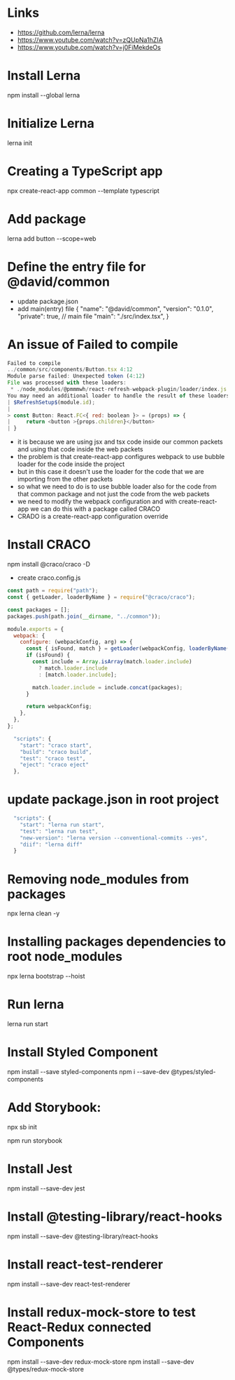 # Links
- https://github.com/lerna/lerna
- https://www.youtube.com/watch?v=zQUpNa1hZIA
- https://www.youtube.com/watch?v=j0FiMekdeOs

# Install Lerna
npm install --global lerna

# Initialize Lerna
lerna init

# Creating a TypeScript app
npx create-react-app common --template typescript


# Add package
<!-- lerna add @david/common --scope=@david/web -->
lerna add button --scope=web

# Define the entry file for @david/common
- update package.json
- add main(entry) file 
{
    "name": "@david/common",
    "version": "0.1.0",
    "private": true,
    // main file
    "main": "./src/index.tsx",
}

# An issue of Failed to compile
```js
Failed to compile
../common/src/components/Button.tsx 4:12
Module parse failed: Unexpected token (4:12)
File was processed with these loaders:
 * ./node_modules/@pmmmwh/react-refresh-webpack-plugin/loader/index.js
You may need an additional loader to handle the result of these loaders.
| $RefreshSetup$(module.id);
| 
> const Button: React.FC<{ red: boolean }> = (props) => {
|     return <button >{props.children}</button>
| }
```

- it is because we are using jsx and tsx code inside our common packets and using that code inside the web packets
- the problem is that create-react-app configures webpack to use bubble loader for the code inside the project
- but in this case it doesn't use the loader for the code that we are importing from the other packets
- so what we need to do is to use bubble loader also for the code from that common package and not just the code from the web packets
- we need to modify the webpack configuration and with create-react-app we can do this with a package called CRACO
- CRADO is a create-react-app configuration override

# Install CRACO
npm install @craco/craco -D

- create craco.config.js
```js 
const path = require("path");
const { getLoader, loaderByName } = require("@craco/craco");

const packages = [];
packages.push(path.join(__dirname, "../common"));

module.exports = {
  webpack: {
    configure: (webpackConfig, arg) => {
      const { isFound, match } = getLoader(webpackConfig, loaderByName("babel-loader"));
      if (isFound) {
        const include = Array.isArray(match.loader.include)
          ? match.loader.include
          : [match.loader.include];

        match.loader.include = include.concat(packages);
      }

      return webpackConfig;
    },
  },
};

  "scripts": {
    "start": "craco start",
    "build": "craco build",
    "test": "craco test",
    "eject": "craco eject"
  },
```

# update package.json in root project
```js
  "scripts": {
    "start": "lerna run start",
    "test": "lerna run test",
    "new-version": "lerna version --conventional-commits --yes",
    "diif": "lerna diff"
  }
```

# Removing node_modules from packages
npx lerna clean -y

# Installing packages dependencies to root node_modules
npx lerna bootstrap --hoist

# Run lerna
lerna run start




# Install Styled Component
npm install --save styled-components
npm i --save-dev @types/styled-components


# Add Storybook:
npx sb init

npm run storybook  


# Install Jest
npm install --save-dev jest

# Install @testing-library/react-hooks
npm install --save-dev @testing-library/react-hooks

# Install react-test-renderer
npm install --save-dev react-test-renderer

# Install redux-mock-store to test React-Redux connected Components
npm install --save-dev redux-mock-store 
npm install --save-dev @types/redux-mock-store